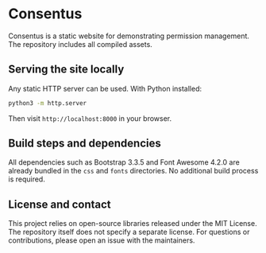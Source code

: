 # Consentus

Consentus is a static website for demonstrating permission management. The repository includes all compiled assets.

## Serving the site locally

Any static HTTP server can be used. With Python installed:

```bash
python3 -m http.server
```

Then visit `http://localhost:8000` in your browser.

## Build steps and dependencies

All dependencies such as Bootstrap 3.3.5 and Font Awesome 4.2.0 are already bundled in the `css` and `fonts` directories. No additional build process is required.

## License and contact

This project relies on open-source libraries released under the MIT License. The repository itself does not specify a separate license. For questions or contributions, please open an issue with the maintainers.

